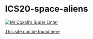 # ICS20-space-aliens

[![Mr Coxall's Super Linter](https://github.com/Ali-Mugamai/ICS20-space-aliens/workflows/Mr%20Coxall's%20Super%20Linter/badge.svg)](https://github.com/Ali-Mugamai/ICS20-02-05-JS/actions/)

[This site can be found here](https://ali-mugamai.github.io/ICS20-space-aliens/)
